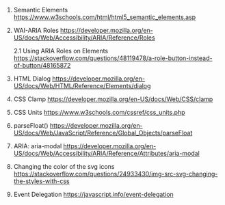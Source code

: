1. Semantic Elements
   https://www.w3schools.com/html/html5_semantic_elements.asp

2. WAI-ARIA Roles
   https://developer.mozilla.org/en-US/docs/Web/Accessibility/ARIA/Reference/Roles

   2.1 Using ARIA Roles on Elements
   https://stackoverflow.com/questions/48119478/a-role-button-instead-of-button/48165872

3. HTML Dialog
   https://developer.mozilla.org/en-US/docs/Web/HTML/Reference/Elements/dialog

4. CSS Clamp
   https://developer.mozilla.org/en-US/docs/Web/CSS/clamp

5. CSS Units
   https://www.w3schools.com/cssref/css_units.php

6. parseFloat()
   https://developer.mozilla.org/en-US/docs/Web/JavaScript/Reference/Global_Objects/parseFloat

7. ARIA: aria-modal
   https://developer.mozilla.org/en-US/docs/Web/Accessibility/ARIA/Reference/Attributes/aria-modal

8. Changing the color of the svg icons
   https://stackoverflow.com/questions/24933430/img-src-svg-changing-the-styles-with-css

9. Event Delegation
   https://javascript.info/event-delegation
